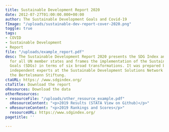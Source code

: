 ```yaml
---
title: Sustainable Development Report 2020
date: 2012-07-27T01:00:00.000+00:00
author: The Sustainable Development Goals and Covid-19
fImage: "/uploads/sustainable-dev-report-cover-2020.png"
toggle: true
tags:
- COVID
- Sustainable Development
- Report
file: "/uploads/example_report.pdf"
desc: The Sustainable Development Report 2020 presents the SDG Index and Dashboards
  for all UN member states and frames the implementation of the Sustainable Development
  Goals (SDGs) in terms of six broad transformations. It was prepared by teams of
  independent experts at the Sustainable Development Solutions Network (SDSN) and
  the Bertelsmann Stiftung.
ctaURL: https:/ /www.sdgindex.org/
ctaTitle: Download the report
oResources: Download the data
otherResources:
- resourceFile: "/uploads/other_resource_example.pdf"
  oResourceContent: "<p>2019 Results (STATA View on Github)</p>"
- oResourceContent: "<p>2019 Rankings and Scores</p>"
  resourceURL: https://www.sdgindex.org/
pagetitle: ''

---
```

